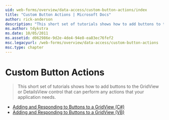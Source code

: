 ```yaml
---
uid: web-forms/overview/data-access/custom-button-actions/index
title: "Custom Button Actions | Microsoft Docs"
author: rick-anderson
description: "This short set of tutorials shows how to add buttons to the GridView or DetailsView control that can perform any actions that your application needs."
ms.author: tdykstra
ms.date: 10/05/2011
ms.assetid: d062986e-9d2e-4de4-94e8-ea83ec76fef2
msc.legacyurl: /web-forms/overview/data-access/custom-button-actions
msc.type: chapter
---
```

# Custom Button Actions

> This short set of tutorials shows how to add buttons to the GridView or DetailsView control that can perform any actions that your application needs.

- [Adding and Responding to Buttons to a GridView (C#)](adding-and-responding-to-buttons-to-a-gridview-cs.md)
- [Adding and Responding to Buttons to a GridView (VB)](adding-and-responding-to-buttons-to-a-gridview-vb.md)

